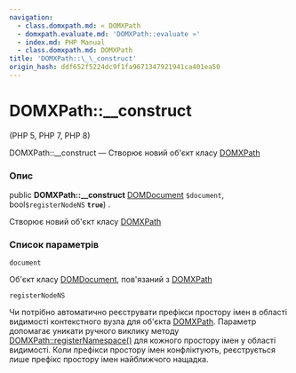 ```yaml
---
navigation:
  - class.domxpath.md: « DOMXPath
  - domxpath.evaluate.md: 'DOMXPath::evaluate »'
  - index.md: PHP Manual
  - class.domxpath.md: DOMXPath
title: 'DOMXPath::\_\_construct'
origin_hash: ddf652f5224dc9f1fa9671347921941ca401ea50
---
```

# DOMXPath::\_\_construct

(PHP 5, PHP 7, PHP 8)

DOMXPath::\_\_construct — Створює новий об'єкт класу [DOMXPath](class.domxpath.md)

### Опис

public **DOMXPath::\_\_construct** [DOMDocument](class.domdocument.md) `$document`, bool`$registerNodeNS` **`true`**) .

Створює новий об'єкт класу [DOMXPath](class.domxpath.md)

### Список параметрів

`document`

Об'єкт класу [DOMDocument](class.domdocument.md), пов'язаний з [DOMXPath](class.domxpath.md)

`registerNodeNS`

Чи потрібно автоматично реєструвати префікси простору імен в області видимості контекстного вузла для об'єкта [DOMXPath](class.domxpath.md). Параметр допомагає уникати ручного виклику методу [DOMXPath::registerNamespace()](domxpath.registernamespace.md) для кожного простору імен у області видимості. Коли префікси простору імен конфліктують, реєструється лише префікс простору імен найближчого нащадка.
